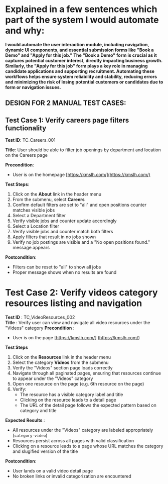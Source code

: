 # Explained in a few sentences which part of the system I would automate and why:

**I would automate the user interaction module, including navigation, dynamic UI components, and essential submission forms like "Book a Demo" and "Apply for this job."
The "Book a Demo" form is crucial as it captures potential customer interest, directly impacting business growth.
Similarly, the "Apply for this job" form plays a key role in managing candidate applications and supporting recruitment.
Automating these workflows helps ensure system reliability and stability, reducing errors and minimizing the risk of losing potential customers or candidates due to form or navigation issues.**


## DESIGN FOR 2 MANUAL TEST CASES:

## Test Case 1: Verify careers page filters functionality


**Test ID**: TC_Careers_001

**Title**: User should be able to filter job openings by department and location on the Careers page

**Precondition**:  
- User is on the homepage [https://kmslh.com/](https://kmslh.com/)  

**Test Steps**:  
1. Click on the **About** link in the header menu
2. From the submenu, select **Careers**  
3. Confirm default filters are set to "all" and open positions counter matches visible jobs  
4. Select a Department filter  
5. Verify visible jobs and counter update accordingly  
6. Select a Location filter  
7. Verify visible jobs and counter match both filters  
8. Apply filters that result in no jobs shown  
9. Verify no job postings are visible and a "No open positions found." message appears  

**Postcondition**:  
- Filters can be reset to "all" to show all jobs  
- Proper message shows when no results are found


# Test Case 2: Verify videos category resources listing and navigation

**Test ID** : TC_VideoResources_002  
**Title** : Verify user can view and navigate all video resources under the "Videos" category 
**Precondition** :
- User is on the page [https://kmslh.com/] (https://kmslh.com/)

**Test Steps**
1. Click on the **Resources** link in the header menu
2. Select the category **Videos** from the submenu
3. Verify the "Videos" section page loads correctly
4. Navigate through all paginated pages, ensuring that resources continue to appear under the "Videos" category
5. Open one resource on the page (e.g. 6th resource on the page)
6. Verify:
    - The resource has a visible category label and title
    - Clicking on the resource leads to a detail page
    - The URL of the detail page follows the expected pattern based on category and title

**Expected Results** :  
- All resources under the "Videos" category are labeled appropriately (`category-video`)
- Resources persist across all pages with valid classification
- Clicking on a resource leads to a page whose URL matches the category and slugified version of the title

**Postcondition**:  
- User lands on a valid video detail page  
- No broken links or invalid categorization are encountered